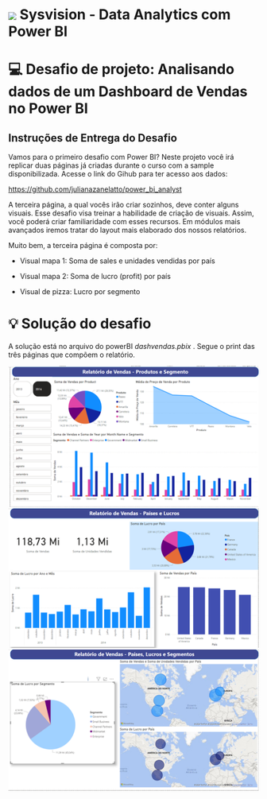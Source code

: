 <h1>
    <a href="https://www.dio.me/">
     <img align="center" width="40px" src="https://hermes.digitalinnovation.one/assets/diome/logo-minimized.png"></a>
    <span>  Sysvision - Data Analytics com Power BI
</span>
</h1>

# :computer: Desafio de projeto: Analisando dados de um Dashboard de Vendas no Power BI

## Instruções de Entrega do Desafio

Vamos para o primeiro desafio com Power BI? Neste projeto você irá replicar duas páginas já criadas durante o curso com a sample disponibilizada. Acesse o link do Gihub para ter acesso aos dados: 

https://github.com/julianazanelatto/power_bi_analyst 

A terceira página, a qual vocês irão criar sozinhos, deve conter alguns visuais. Esse desafio visa treinar a habilidade de criação de visuais. Assim, você poderá criar familiaridade com esses recursos. Em módulos mais avançados iremos tratar do layout mais elaborado dos nossos relatórios.  

Muito bem, a terceira página é composta por: 

- Visual mapa 1: Soma de sales e unidades vendidas por país 

- Visual mapa 2: Soma de lucro (profit) por país 

- Visual de pizza: Lucro por segmento 

 
# :bulb: Solução do desafio 

A solução está no arquivo do powerBI <i> dashvendas.pbix </i>. Segue o print das três páginas que compõem o relatório.
 
<img src=pag1.png />

<img src=pag2.png />

<img src=pag3.png />
